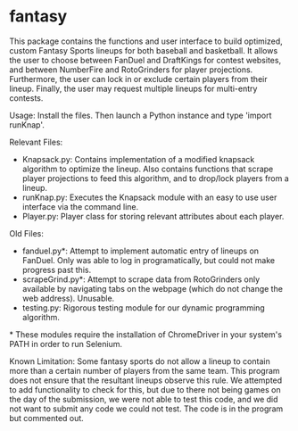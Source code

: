 # fantasy

This package contains the functions and user interface to build optimized, custom Fantasy Sports lineups for both baseball and basketball. 
It allows the user to choose between FanDuel and DraftKings for contest websites, and between NumberFire and RotoGrinders for player 
projections. Furthermore, the user can lock in or exclude certain players from their lineup. Finally, the user may request multiple lineups for multi-entry contests.

Usage:
Install the files. Then launch a Python instance and type 'import runKnap'.

Relevant Files:
- Knapsack.py: Contains implementation of a modified knapsack algorithm to optimize the lineup. Also contains functions that scrape player
projections to feed this algorithm, and to drop/lock players from a lineup.
- runKnap.py: Executes the Knapsack module with an easy to use user interface via the command line.
- Player.py: Player class for storing relevant attributes about each player.

Old Files:
- fanduel.py*: Attempt to implement automatic entry of lineups on FanDuel. Only was able to log in programatically, but could not make progress past this.
- scrapeGrind.py*: Attempt to scrape data from RotoGrinders only available by navigating tabs on the webpage (which do not change the web address). Unusable.
- testing.py: Rigorous testing module for our dynamic programming algorithm.

\* These modules require the installation of ChromeDriver in your system's PATH in order to run Selenium.

Known Limitation:
Some fantasy sports do not allow a lineup to contain more than a certain number of players from the same team. This program does not ensure that the resultant lineups observe this rule. We attempted to add functionality to check for this, but due to there not being games on the day of the submission, we were not able to test this code, and we did not want to submit any code we could not test. The code is in the program but commented out.
